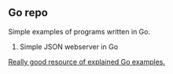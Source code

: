 ## Go repo

Simple examples of programs written in Go.

1. Simple JSON webserver in Go

[Really good resource of explained Go examples.](https://gobyexample.com/)

